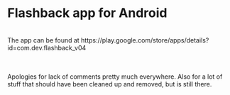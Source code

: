 <h1>Flashback app for Android</h1>
<br>
The app can be found at https://play.google.com/store/apps/details?id=com.dev.flashback_v04

<br><br>
Apologies for lack of comments pretty much everywhere. Also for a lot of stuff that should have been cleaned up and removed, but is still there.
